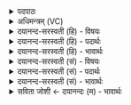 <details><summary>पदपाठः</summary>

मा॒ता। च॒। ते॒। पि॒ता। च॒। ते॒। अग्र॑म्। वृ॒क्षस्य॑। रो॒ह॒तः॒। प्रति॑लामि। इति॑। ते॑। पि॒ता। ग॒भे। मु॒ष्टिम्। अ॒त॒ꣳस॒य॒त्। २४।
</details>

<details><summary>अधिमन्त्रम् (VC)</summary>

- भूमिसूर्यौ देवते
- प्रजापतिर्ऋषिः
- निचृदनुष्टुप्
- गान्धारः
</details>

<details><summary>दयानन्द-सरस्वती (हि) - विषयः</summary>

फिर उसी विषय को अगले मन्त्र में कहा है ॥
</details>

<details><summary>दयानन्द-सरस्वती (हि) - पदार्थः</summary>

पदार्थान्वयभाषाः -  हे राजन् ! यदि (ते) आपकी (माता) पृथिवी के तुल्य सहनशील मान करनेवाली माता (च) और (ते) आपका (पिता) सूर्य्य के समान तेजस्वी पालन करनेवाला पिता (च) भी (वृक्षस्य) छेदन करने योग्य संसार रूप वृक्ष के राज्य की (अग्रम्) मुख्य श्री शोभा वा लक्ष्मी पर (रोहतः) आरुढ़ होते हैं, (ते) आपका (पिता) पिता (गभे) प्रजा में (मुष्टिम्) मुट्ठी से धन लेनेवाले राज्य को, धन लेकर (अतंसयत्) प्रकाशित करता है तो मैं (इति) इस प्रकार प्रजाजन (प्रतिलामि) भलीभाँति उस राजा से प्रीति करता हूँ ॥२४ ॥
</details>

<details><summary>दयानन्द-सरस्वती (हि) - भावार्थः</summary>

भावार्थभाषाः -  इस मन्त्र में वाचकलुप्तोपमालङ्कार है। जो माता-पिता पृथिवी और सूर्य्य के तुल्य धैर्य और विद्या से प्रकाश को प्राप्त न्याय से राज्य को पाल कर, उत्तम लक्ष्मी वा शोभा को पाकर, प्रजा को सुशोभित कर, अपने पुत्र को राजनीति से युक्त करें, वे राज्य करने को योग्य हों ॥२४ ॥
</details>

<details><summary>दयानन्द-सरस्वती (सं) - विषयः</summary>

पुनस्तमेव विषयमाह ॥
</details>

<details><summary>दयानन्द-सरस्वती (सं) - पदार्थः</summary>

पदार्थान्वयभाषाः -  हे राजन् ! यदि ते पृथिवीव माता च सूर्य्य इव ते पिता च वृक्षस्याग्रं रोहतः। यदि ते पिता गभे मुष्टिमतंसयत्तर्हि प्रजाजनोऽहम्प्रतिलामीति ॥२४ ॥
</details>

<details><summary>दयानन्द-सरस्वती (सं) - भावार्थः</summary>

भावार्थभाषाः -  यौ मातापितरौ पृथिवीसूर्य्यवर्द्धैर्यविद्याप्रकाशितौ न्यायेन राज्यं पालयित्वाग्र्यां श्रियं प्राप्य प्रजा भूषयित्वा स्वस्य पुत्रं राजनीत्या युक्तं कुर्यातां तौ राज्यं कर्तुमर्हेताम् ॥२४ ॥
</details>

<details><summary>सविता जोशी ← दयानन्दः (म) - भावार्थः</summary>

भावार्थभाषाः -  या मंत्रात वाचकलुप्तोपमालंकार आहे. जे माता-पिता, पृथ्वी व सूर्य यांच्याप्रमाणे धैर्य व विद्या, तसेच न्यायमार्गाने राज्याचे पालन करून उत्तम लक्ष्मी प्राप्त करून प्रजेला सुशोभित करतात व आपल्या पुत्रांना राजनीतिनिपुण करतात ते राज्य करण्यायोग्य असतात.
</details>